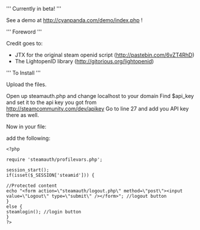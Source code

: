 ''' Currently in beta! '''

See a demo at http://cyanpanda.com/demo/index.php !

''' Foreword '''

Credit goes to:
- JTX for the original steam openid script (http://pastebin.com/6vZT4RhD)
- The LightopenID library (http://gitorious.org/lightopenid)


''' To Install '''

Upload the files.

Open up steamauth.php and change localhost to your domain
Find $api_key and set it to the api key you got from http://steamcommunity.com/dev/apikey
Go to line 27 and add you API key there as well.

Now in your file:

add the following:

    <?php

    require 'steamauth/profilevars.php';

    session_start();
    if(isset($_SESSION['steamid'])) {

    //Protected content
    echo "<form action=\"steamauth/logout.php\" method=\"post\"><input value=\"Logout\" type=\"submit\" /></form>"; //logout button
    }  
    else {
    steamlogin(); //login button
    }    
    ?>